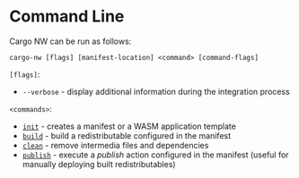# Command Line

Cargo NW can be run as follows:

`cargo-nw [flags] [manifest-location] <command> [command-flags]` 

`[flags]`:
- `--verbose` - display additional information during the integration process

`<commands>`: 
- [`init`](./command-line/init.md) - creates a manifest or a WASM application template
- [`build`](./command-line/build.md) - build a redistributable configured in the manifest
- [`clean`](./command-line/clean.md) - remove intermedia files and dependencies
- [`publish`](./command-line/publish.md) - execute a *publish* action configured in the manifest (useful for manually deploying built redistributables)
